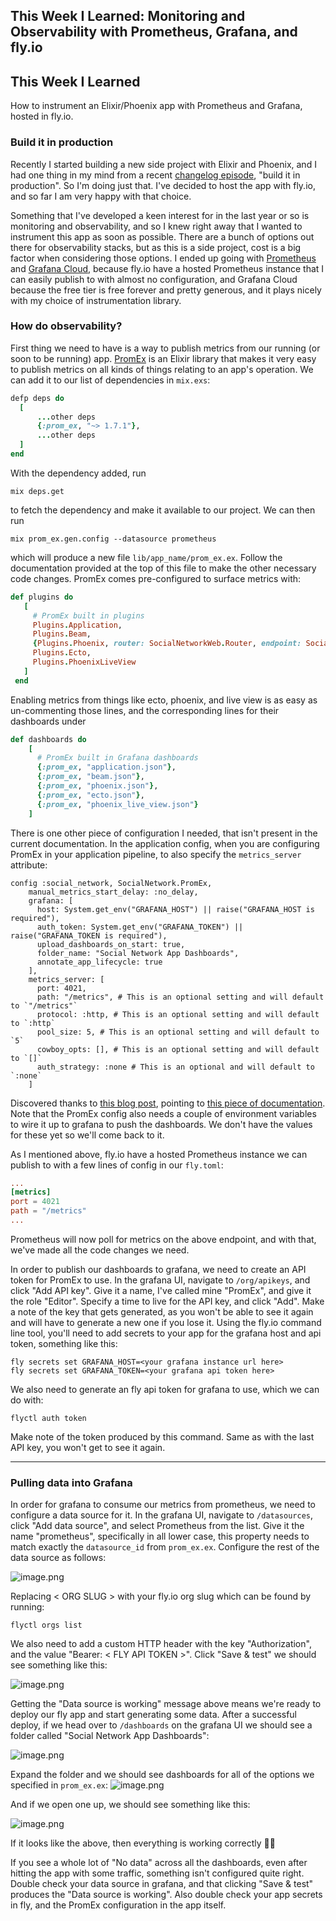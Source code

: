 ## This Week I Learned: Monitoring and Observability with Prometheus, Grafana, and fly.io

## This Week I Learned

How to instrument an Elixir/Phoenix app with Prometheus and Grafana, hosted in fly.io.

### Build it in production
Recently I started building a new side project with Elixir and Phoenix, and I had one thing in my mind from a recent [changelog episode](https://changelog.com/news/ma06/visit), "build it in production". So I'm doing just that. I've decided to host the app with fly.io, and so far I am very happy with that choice.

Something that I've developed a keen interest for in the last year or so is monitoring and observability, and so I knew right away that I wanted to instrument this app as soon as possible. There are a bunch of options out there for observability stacks, but as this is a side project, cost is a big factor when considering those options. I ended up going with [Prometheus](https://prometheus.io/) and [Grafana Cloud](https://grafana.com/products/cloud/), because fly.io have a hosted Prometheus instance that I can easily publish to with almost no configuration, and Grafana Cloud because the free tier is free forever and pretty generous, and it plays nicely with my choice of instrumentation library.

### How do observability?
First thing we need to have is a way to publish metrics from our running (or soon to be running) app. [PromEx](https://hex.pm/packages/prom_ex) is an Elixir library that makes it very easy to publish metrics on all kinds of things relating to an app's operation. We can add it to our list of dependencies in `mix.exs`:

```ruby
defp deps do
  [
      ...other deps
      {:prom_ex, "~> 1.7.1"},
      ...other deps
  ]
end
```

With the dependency added, run
```
mix deps.get
```
to fetch the dependency and make it available to our project. We can then run
```
mix prom_ex.gen.config --datasource prometheus
```
which will produce a new file `lib/app_name/prom_ex.ex`. Follow the documentation provided at the top of this file to make the other necessary code changes.
PromEx comes pre-configured to surface metrics with:

 ```ruby
def plugins do
    [
      # PromEx built in plugins
      Plugins.Application,
      Plugins.Beam,
      {Plugins.Phoenix, router: SocialNetworkWeb.Router, endpoint: SocialNetworkWeb.Endpoint},
      Plugins.Ecto,
      Plugins.PhoenixLiveView
    ]
  end
```
Enabling metrics from things like ecto, phoenix, and live view is as easy as un-commenting those lines, and the corresponding lines for their dashboards under

```ruby
def dashboards do
    [
      # PromEx built in Grafana dashboards
      {:prom_ex, "application.json"},
      {:prom_ex, "beam.json"},
      {:prom_ex, "phoenix.json"},
      {:prom_ex, "ecto.json"},
      {:prom_ex, "phoenix_live_view.json"}
    ]
```

There is one other piece of configuration I needed, that isn't present in the current documentation. In the application config, when you are configuring PromEx in your application pipeline, to also specify the `metrics_server` attribute:

```
config :social_network, SocialNetwork.PromEx,
    manual_metrics_start_delay: :no_delay,
    grafana: [
      host: System.get_env("GRAFANA_HOST") || raise("GRAFANA_HOST is required"),
      auth_token: System.get_env("GRAFANA_TOKEN") || raise("GRAFANA_TOKEN is required"),
      upload_dashboards_on_start: true,
      folder_name: "Social Network App Dashboards",
      annotate_app_lifecycle: true
    ],
    metrics_server: [
      port: 4021,
      path: "/metrics", # This is an optional setting and will default to `"/metrics"`
      protocol: :http, # This is an optional setting and will default to `:http`
      pool_size: 5, # This is an optional setting and will default to `5`
      cowboy_opts: [], # This is an optional setting and will default to `[]`
      auth_strategy: :none # This is an optional and will default to `:none`
    ]
```

Discovered thanks to [this blog post](https://community.fly.io/t/custom-app-metrics-not-making-it-to-grafana-cloud/3902/12), pointing to [this piece of documentation](https://hexdocs.pm/prom_ex/1.6.0/PromEx.Config.html). Note that the PromEx config also needs a couple of environment variables to wire it up to grafana to push the dashboards. We don't have the values for these yet so we'll come back to it.

As I mentioned above, fly.io have a hosted Prometheus instance we can publish to with a few lines of config in our `fly.toml`:

```toml
...
[metrics]
port = 4021
path = "/metrics"
...
```
Prometheus will now poll for metrics on the above endpoint, and with that, we've made all the code changes we need.

In order to publish our dashboards to grafana, we need to create an API token for PromEx to use. In the grafana UI, navigate to `/org/apikeys`, and click "Add API key". Give it a name, I've called mine "PromEx", and give it the role "Editor". Specify a time to live for the API key, and click "Add". Make a note of the key that gets generated, as you won't be able to see it again and will have to generate a new one if you lose it.
Using the fly.io command line tool, you'll need to add secrets to your app for the grafana host and api token, something like this:

```
fly secrets set GRAFANA_HOST=<your grafana instance url here>
fly secrets set GRAFANA_TOKEN=<your grafana api token here>
```

We also need to generate an fly api token for grafana to use, which we can do with:
```
flyctl auth token
```
Make note of the token produced by this command. Same as with the last API key, you won't get to see it again.

---

### Pulling data into Grafana

In order for grafana to consume our metrics from prometheus, we need to configure a data source for it. In the grafana UI, navigate to `/datasources`, click "Add data source", and select Prometheus from the list. Give it the name "prometheus", specifically in all lower case, this property needs to match exactly the `datasource_id` from `prom_ex.ex`.
Configure the rest of the data source as follows:

![image.png](https://cdn.hashnode.com/res/hashnode/image/upload/v1648715258781/CBQETTMCt.png)

Replacing < ORG SLUG > with your fly.io org slug which can be found by running:
```
flyctl orgs list
```
We also need to add a custom HTTP header with the key "Authorization", and the value "Bearer: < FLY API TOKEN >". Click "Save & test" we should see something like this:


![image.png](https://cdn.hashnode.com/res/hashnode/image/upload/v1648715865478/pfYASoVLh.png)

Getting the "Data source is working" message above means we're ready to deploy our fly app and start generating some data. After a successful deploy, if we head over to `/dashboards` on the grafana UI we should see a folder called "Social Network App Dashboards":

![image.png](https://cdn.hashnode.com/res/hashnode/image/upload/v1648716319751/hrxUbcOwe.png)

Expand the folder and we should see dashboards for all of the options we specified in `prom_ex.ex`:
![image.png](https://cdn.hashnode.com/res/hashnode/image/upload/v1648716411582/VvjUuNXLt.png)

And if we open one up, we should see something like this:

![image.png](https://cdn.hashnode.com/res/hashnode/image/upload/v1648716493240/jozWRGnSt.png)

If it looks like the above, then everything is working correctly 🎉🎉

If you see a whole lot of "No data" across all the dashboards, even after hitting the app with some traffic, something isn't configured quite right. Double check your data source in grafana, and that clicking "Save & test" produces the "Data source is working". Also double check your app secrets in fly, and the PromEx configuration in the app itself.